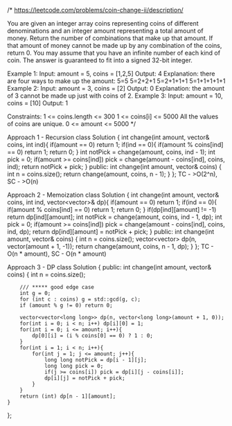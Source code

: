 /*
https://leetcode.com/problems/coin-change-ii/description/

You are given an integer array coins representing coins of different denominations and an integer amount representing a total amount of money.
Return the number of combinations that make up that amount. If that amount of money cannot be made up by any combination of the coins, return 0.
You may assume that you have an infinite number of each kind of coin.
The answer is guaranteed to fit into a signed 32-bit integer.

Example 1:
Input: amount = 5, coins = [1,2,5]
Output: 4
Explanation: there are four ways to make up the amount:
5=5
5=2+2+1
5=2+1+1+1
5=1+1+1+1+1
Example 2:
Input: amount = 3, coins = [2]
Output: 0
Explanation: the amount of 3 cannot be made up just with coins of 2.
Example 3:
Input: amount = 10, coins = [10]
Output: 1
 
Constraints:
1 <= coins.length <= 300
1 <= coins[i] <= 5000
All the values of coins are unique.
0 <= amount <= 5000
*/

Approach 1 - Recursion
class Solution {
    int change(int amount, vector<int>& coins, int ind){
        if(amount == 0) return 1;
        if(ind == 0){
            if(amount % coins[ind] == 0) return 1;
            return 0;
        }
        int notPick = change(amount, coins, ind - 1);
        int pick = 0;
        if(amount >= coins[ind]) pick = change(amount - coins[ind], coins, ind);
        return notPick + pick;
    }
public:
    int change(int amount, vector<int>& coins) {
        int n = coins.size();
        return change(amount, coins, n - 1);
    }
};
TC - >O(2^n), SC - >O(n)

Approach 2 - Memoization
class Solution {
    int change(int amount, vector<int>& coins, int ind, vector<vector<int>>& dp){
        if(amount == 0) return 1;
        if(ind == 0){
            if(amount % coins[ind] == 0) return 1;
            return 0;
        }
        if(dp[ind][amount] != -1) return dp[ind][amount];
        int notPick = change(amount, coins, ind - 1, dp);
        int pick = 0;
        if(amount >= coins[ind]) pick = change(amount - coins[ind], coins, ind, dp);
        return dp[ind][amount] = notPick + pick;
    }
public:
    int change(int amount, vector<int>& coins) {
        int n = coins.size();
        vector<vector<int>> dp(n, vector<int>(amount + 1, -1));
        return change(amount, coins, n - 1, dp);
    }
};
TC - O(n * amount), SC - O(n * amount)

Approach 3 - DP
class Solution {
public:
    int change(int amount, vector<int>& coins) {
        int n = coins.size();

        /// ***** good edge case
        int g = 0; 
        for (int c : coins) g = std::gcd(g, c);
        if (amount % g != 0) return 0;

        vector<vector<long long>> dp(n, vector<long long>(amount + 1, 0));
        for(int i = 0; i < n; i++) dp[i][0] = 1;
        for(int i = 0; i <= amount; i++){
            dp[0][i] = (i % coins[0] == 0) ? 1 : 0; 
        }
        for(int i = 1; i < n; i++){
            for(int j = 1; j <= amount; j++){
                long long notPick = dp[i - 1][j];
                long long pick = 0;
                if(j >= coins[i]) pick = dp[i][j - coins[i]];
                dp[i][j] = notPick + pick;
            }
        }
        return (int) dp[n - 1][amount];
    }
};
